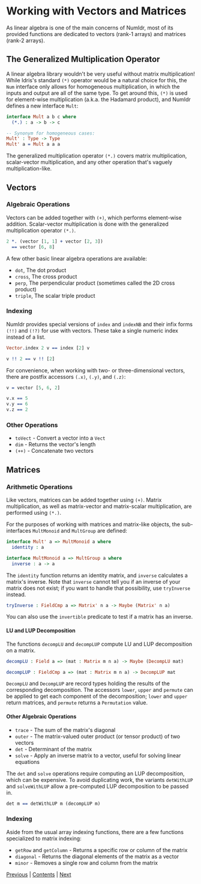 # Working with Vectors and Matrices

As linear algebra is one of the main concerns of NumIdr, most of its provided functions are dedicated to vectors (rank-1 arrays) and matrices (rank-2 arrays).

## The Generalized Multiplication Operator

A linear algebra library wouldn't be very useful without matrix multiplication! While Idris's standard `(*)` operator would be a natural choice for this, the `Num` interface only allows for homogeneous multiplication, in which the inputs and output are all of the same type. To get around this, `(*)` is used for element-wise multiplication (a.k.a. the Hadamard product), and NumIdr defines a new interface `Mult`:

```idris
interface Mult a b c where
  (*.) : a -> b -> c

-- Synonym for homogeneous cases:
Mult' : Type -> Type
Mult' a = Mult a a a
```

The generalized multiplication operator `(*.)` covers matrix multiplication, scalar-vector multiplication, and any other operation that's vaguely multiplication-like.

## Vectors

### Algebraic Operations

Vectors can be added together with `(+)`, which performs element-wise addition. Scalar-vector multiplication is done with the generalized multiplication operator `(*.)`.

```idris
2 *. (vector [1, 1] + vector [2, 3])
  == vector [6, 8]
```

A few other basic linear algebra operations are available:

- `dot`, The dot product
- `cross`, The cross product
- `perp`, The perpendicular product (sometimes called the 2D cross product)
- `triple`, The scalar triple product

### Indexing

NumIdr provides special versions of `index` and `indexNB` and their infix forms `(!!)` and `(!?)` for use with vectors. These take a single numeric index instead of a list.

```idris
Vector.index 2 v == index [2] v

v !! 2 == v !! [2]
```

For convenience, when working with two- or three-dimensional vectors, there are postfix accessors `(.x)`, `(.y)`, and `(.z)`:

```idris
v = vector [5, 6, 2]

v.x == 5
v.y == 6
v.z == 2
```

### Other Operations

- `toVect` - Convert a vector into a `Vect`
- `dim` - Returns the vector's length
- `(++)` - Concatenate two vectors

## Matrices

### Arithmetic Operations

Like vectors, matrices can be added together using `(+)`. Matrix multiplication, as well as matrix-vector and matrix-scalar multiplication, are performed using `(*.)`.

For the purposes of working with matrices and matrix-like objects, the sub-interfaces `MultMonoid` and `MultGroup` are defined:

```idris
interface Mult' a => MultMonoid a where
  identity : a

interface MultMonoid a => MultGroup a where
  inverse : a -> a
```

The `identity` function returns an identity matrix, and `inverse` calculates a matrix's inverse. Note that `inverse` cannot tell you if an inverse of your matrix does not exist; if you want to handle that possibility, use `tryInverse` instead.

```idris
tryInverse : FieldCmp a => Matrix' n a -> Maybe (Matrix' n a)
```

You can also use the `invertible` predicate to test if a matrix has an inverse.

#### LU and LUP Decomposition

The functions `decompLU` and `decompLUP` compute LU and LUP decomposition on a matrix.

```idris
decompLU : Field a => (mat : Matrix m n a) -> Maybe (DecompLU mat)

decompLUP : FieldCmp a => (mat : Matrix m n a) -> DecompLUP mat
```

`DecompLU` and `DecompLUP` are record types holding the results of the corresponding decomposition. The accessors `lower`, `upper` and `permute` can be applied to get each component of the decomposition; `lower` and `upper` return matrices, and `permute` returns a `Permutation` value.

#### Other Algebraic Operations

- `trace` - The sum of the matrix's diagonal
- `outer` - The matrix-valued outer product (or tensor product) of two vectors
- `det` - Determinant of the matrix
- `solve` - Apply an inverse matrix to a vector, useful for solving linear equations

The `det` and `solve` operations require computing an LUP decomposition, which can be expensive. To avoid duplicating work, the variants `detWithLUP` and `solveWithLUP` allow a pre-computed LUP decomposition to be passed in.

```idris
det m == detWithLUP m (decompLUP m)
```

### Indexing

Aside from the usual array indexing functions, there are a few functions specialized to matrix indexing:

- `getRow` and `getColumn` - Returns a specific row or column of the matrix
- `diagonal` - Returns the diagonal elements of the matrix as a vector
- `minor` - Removes a single row and column from the matrix

[Previous](Operations.md) | [Contents](Intro.md) | [Next](Transforms.md)
